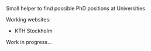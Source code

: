 Small helper to find possible PhD positions at Universities

Working websites:
- KTH Stockholm


Work in progress...
